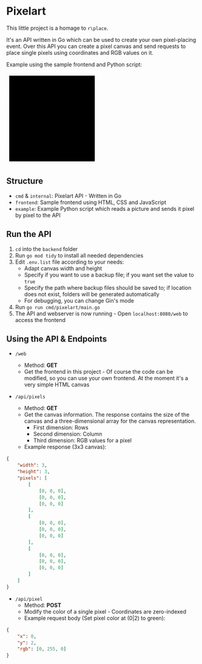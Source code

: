 # Pixelart

This little project is a homage to `r\place`.

It's an API written in Go which can be used to create your own pixel-placing event.
Over this API you can create a pixel canvas and send requests to place single pixels using coordinates and RGB values on it.

Example using the sample frontend and Python script:

![Sample picture rendering](/example/sample-picture-rendering.gif)

## Structure

- `cmd` & `internal`: Pixelart API - Written in Go
- `frontend`: Sample frontend using HTML, CSS and JavaScript
- `example`: Example Python script which reads a picture and sends it pixel by pixel to the API

## Run the API

1. `cd` into the `backend` folder
2. Run `go mod tidy` to install all needed dependencies
3. Edit `.env.list` file according to your needs:
    - Adapt canvas width and height
    - Specify if you want to use a backup file; if you want set the value to `true`
    - Specify the path where backup files should be saved to; if location does not exist, folders will be generated
automatically
    - For debugging, you can change Gin's mode
4. Run `go run cmd/pixelart/main.go`
5. The API and webserver is now running - Open `localhost:8080/web` to access the frontend

## Using the API & Endpoints

- `/web`
  - Method: **GET**
  - Get the frontend in this project - Of course the code can be modified, so you can use your own frontend.
At the moment it's a very simple HTML canvas


- `/api/pixels`
  - Method: **GET**
  - Get the canvas information. The response contains the size of the canvas and a three-dimensional array for the canvas representation.
    - First dimension: Rows
    - Second dimension: Column
    - Third dimension: RGB values for a pixel
  - Example response (3x3 canvas):
```json
{
    "width": 3,
    "height": 3,
    "pixels": [
        [
            [0, 0, 0],
            [0, 0, 0],
            [0, 0, 0]
        ],
        [
            [0, 0, 0],
            [0, 0, 0],
            [0, 0, 0]
        ],
        [
            [0, 0, 0],
            [0, 0, 0],
            [0, 0, 0]
        ]
    ]
}
```


- `/api/pixel`
  - Method: **POST**
  - Modify the color of a single pixel - Coordinates are zero-indexed
  - Example request body (Set pixel color at (0|2) to green):
```json
{
    "x": 0,
    "y": 2,
    "rgb": [0, 255, 0]
}
```
